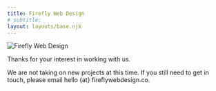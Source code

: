 ```yaml
---
title: Firefly Web Design
# subtitle:
layout: layouts/base.njk
---
```


  <!-- <h1>{{ title }}</h1> -->
  <!-- {%- if subtitle %}<p class="subtitle">{{ subtitle | safe }}</p>{% endif %} -->

<img src="/images/Firefly-White.svg" alt="Firefly Web Design" >

<p class="subtitle">Thanks for your interest in working with us.</p>

We are not taking on new projects at this time. If you still need to get in touch, please email hello&nbsp;{at}&nbsp;fireflywebdesign.co.
